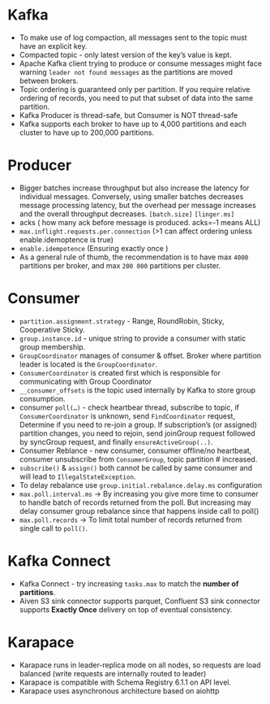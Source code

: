 # Kafka
* To make use of log compaction, all messages sent to the topic must have an explicit key.
* Compacted topic - only latest version of the key’s value is kept.
* Apache Kafka client trying to produce or consume messages might face warning ``leader not found messages`` as the partitions are moved between brokers.
* Topic ordering is guaranteed only per partition. If you require relative ordering of records, you need to put that subset of data into the same partition.
* Kafka Producer is thread-safe, but Consumer is NOT thread-safe
* Kafka supports each broker to have up to 4,000 partitions and each cluster to have up to 200,000 partitions. 

# Producer
* Bigger batches increase throughput but also increase the latency for individual messages. Conversely, using smaller batches decreases message processing latency, but the overhead per message increases and the overall throughput decreases. ``[batch.size]`` ``[linger.ms]``
* acks ( how many ack before message is produced. acks=-1 means ALL)
* ``max.inflight.requests.per.connection`` (>1 can affect ordering unless enable.idemoptence is true)
* ``enable.idempotence`` (Ensuring exactly once )
* As a general rule of thumb, the recommendation is to have max ``4000`` partitions per broker, and max ``200 000`` partitions per cluster.

# Consumer
* ``partition.assignment.strategy`` - Range, RoundRobin, Sticky, Cooperative Sticky.
* ``group.instance.id`` - unique string to provide a consumer with static group membership.
* ``GroupCoordinator`` manages of consumer & offset. Broker where partition leader is located is the ``GroupCoordinator``.
* ``ConsumerCoordinator`` is created first which is responsible for communicating with Group Coordinator
* ``__consumer_offsets`` is the topic used internally by Kafka to store group consumption.
* consumer ``poll(…)`` - check heartbear thread, subscribe to topic, if ``ConsumerCoordinator`` is unknown, send ``FindCoordinator`` request, Determine if you need to re-join a group. If subscription’s (or assigned) partition changes, you need to rejoin, send joinGroup request followed by syncGroup request, and finally ``ensureActiveGroup(..)``.
* Consumer Reblance - new consumer, consumer offline/no heartbeat, consumer unsubscribe from ``ConsumerGroup``, topic partition # increased.
* ``subscribe()`` & ``assign()`` both cannot be called by same consumer and will lead to ``IllegalStateException``.
* To delay rebalance use ``group.initial.rebalance.delay.ms`` configuration
* ``max.poll.interval.ms`` → By increasing you give more time to consumer to handle batch of records returned from the poll. But increasing may delay consumer group rebalance since that happens inside call to poll()
* ``max.poll.records`` → To limit total number of records returned from single call to ``poll()``.

# Kafka Connect
* Kafka Connect -  try increasing ``tasks.max`` to match the **number of partitions**.
* Aiven S3 sink connector supports parquet, Confluent S3 sink connector supports **Exactly Once** delivery on top of eventual consistency.

# Karapace
* Karapace runs in leader-replica mode on all nodes, so requests are load balanced (write requests are internally routed to leader)
* Karapace is compatible with Schema Registry 6.1.1 on API level.
* Karapace uses asynchronous architecture based on aiohttp
